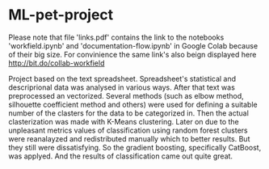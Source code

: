 # ML-pet-project
Please note that file 'links.pdf' contains the link to the notebooks 'workfield.ipynb' and 'documentation-flow.ipynb' in Google Colab because of their big size. For convinience the same link's also beign displayed here http://bit.do/collab-workfield
 

  Project based on the text spreadsheet. Spreadsheet's statistical and descriprional data was analysed in various ways. After that text was preprocessed an vectorized.
  Several methods (such as elbow method, silhouette coefficient method and others) were used for defining a suitable number of the clasters for the data to be 
categorized in. 
  Then the actual clasterization was made with K-Means clustering. Later on due to the unpleasant metrics values of classification using random forest clusters 
were reanalayzed and redistributed manually which to better results. But they still were dissatisfying. So the gradient boosting, specifically CatBoost, was applyed.
And the results of classification came out quite great.
